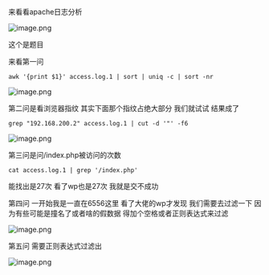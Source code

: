 来看看apache日志分析

![image.png](https://s2.loli.net/2025/04/11/enU42oFMYhsC8Z1.png)

这个是题目

来看第一问 

```
awk '{print $1}' access.log.1 | sort | uniq -c | sort -nr
```

![image.png](https://s2.loli.net/2025/04/11/56U3b2BMjlQhkEq.png)


第二问是看浏览器指纹 其实下面那个指纹占绝大部分 我们就试试 结果成了

```
grep "192.168.200.2" access.log.1 | cut -d '"' -f6
```

![image.png](https://s2.loli.net/2025/04/11/toEXdHcCz5IwevN.png)

第三问是问/index.php被访问的次数

```
cat access.log.1 | grep '/index.php'
```

能找出是27次 看了wp也是27次 我就是交不成功

第四问 一开始我是一直在6556这里 看了大佬的wp才发现 我们需要去过滤一下 因为有些可能是撞名了或者啥的假数据 得加个空格或者正则表达式来过滤


![image.png](https://s2.loli.net/2025/04/11/SGjHzI48LOgmEMl.png)

第五问 需要正则表达式过滤出

![image.png](https://s2.loli.net/2025/04/11/VHDLaKUJ2osi7Bf.png)